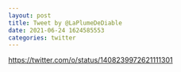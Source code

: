 ```yaml
--- 
layout: post 
title: Tweet by @LaPlumeDeDiable 
date: 2021-06-24 1624585553 
categories: twitter 
--- 
```

https://twitter.com/o/status/1408239972621111301